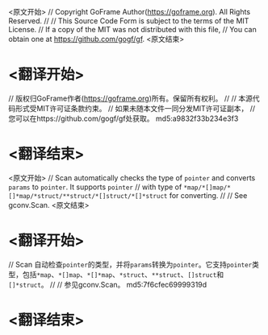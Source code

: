 
<原文开始>
// Copyright GoFrame Author(https://goframe.org). All Rights Reserved.
//
// This Source Code Form is subject to the terms of the MIT License.
// If a copy of the MIT was not distributed with this file,
// You can obtain one at https://github.com/gogf/gf.
<原文结束>

# <翻译开始>
// 版权归GoFrame作者(https://goframe.org)所有。保留所有权利。
//
// 本源代码形式受MIT许可证条款约束。
// 如果未随本文件一同分发MIT许可证副本，
// 您可以在https://github.com/gogf/gf处获取。 md5:a9832f33b234e3f3
# <翻译结束>


<原文开始>
// Scan automatically checks the type of `pointer` and converts `params` to `pointer`. It supports `pointer`
// with type of `*map/*[]map/*[]*map/*struct/**struct/*[]struct/*[]*struct` for converting.
//
// See gconv.Scan.
<原文结束>

# <翻译开始>
// Scan 自动检查`pointer`的类型，并将`params`转换为`pointer`。它支持`pointer`类型，包括`*map`、`*[]map`、`*[]*map`、`*struct`、`**struct`、`[]struct`和`[]*struct`。
//
// 参见gconv.Scan。 md5:7f6cfec69999319d
# <翻译结束>

